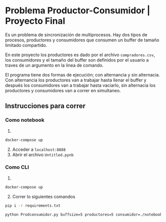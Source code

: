 # Problema Productor-Consumidor | Proyecto Final
Es un problema de sincronización de multiprocesos. Hay dos tipos de procesos, productores y consumidores que consumen un buffer de tamaño limitado compartido.

En este proyecto los productores es dado por el archivo `compradores.csv`, los consumidores y el tamaño del buffer son definidos por el usuario a traves de un argumento en la linea de comando.

El programa tiene dos formas de ejecución; con alternancia y sin alternacia. Con alternancia los productores van a trabajar hasta llenar el buffer y después los consumidores van a trabajar hasta vaciarlo, sin alternacia los productores y consumidores van a correr en simultaneo.

## Instrucciones para correr
### Como notebook
1. 
```bash
docker-compose up
```
2. Acceder a `localhost:8888`
3. Abrir el archivo `Untitled.pynb`

### Como CLI
1. 
```bash
docker-compose up
```
2. Correr lo siguientes comandos
```bash
pip i -r requirements.txt 

python Prodconsumidor.py buffsize=5 productores=5 consumidor=./notebooks/data/compradores.csv alternancia=0 debug=0
```
